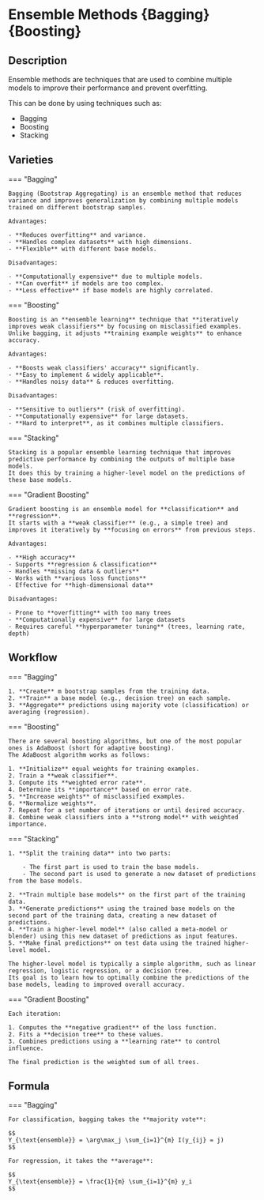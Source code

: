 # Ensemble Methods {Bagging} {Boosting}

## Description

Ensemble methods are techniques that are used to combine multiple models to improve their performance and prevent overfitting.

This can be done by using techniques such as:

- Bagging
- Boosting
- Stacking

## Varieties

=== "Bagging"

    Bagging (Bootstrap Aggregating) is an ensemble method that reduces variance and improves generalization by combining multiple models trained on different bootstrap samples.

    Advantages:

    - **Reduces overfitting** and variance.
    - **Handles complex datasets** with high dimensions.
    - **Flexible** with different base models.

    Disadvantages:

    - **Computationally expensive** due to multiple models.
    - **Can overfit** if models are too complex.
    - **Less effective** if base models are highly correlated.

=== "Boosting"

    Boosting is an **ensemble learning** technique that **iteratively improves weak classifiers** by focusing on misclassified examples.
    Unlike bagging, it adjusts **training example weights** to enhance accuracy.

    Advantages:

    - **Boosts weak classifiers' accuracy** significantly.
    - **Easy to implement & widely applicable**.
    - **Handles noisy data** & reduces overfitting.

    Disadvantages:

    - **Sensitive to outliers** (risk of overfitting).
    - **Computationally expensive** for large datasets.
    - **Hard to interpret**, as it combines multiple classifiers.

=== "Stacking"

    Stacking is a popular ensemble learning technique that improves predictive performance by combining the outputs of multiple base models.
    It does this by training a higher-level model on the predictions of these base models.

=== "Gradient Boosting"

    Gradient boosting is an ensemble model for **classification** and **regression**.
    It starts with a **weak classifier** (e.g., a simple tree) and improves it iteratively by **focusing on errors** from previous steps.

    Advantages:

    - **High accuracy**
    - Supports **regression & classification**
    - Handles **missing data & outliers**
    - Works with **various loss functions**
    - Effective for **high-dimensional data**

    Disadvantages:

    - Prone to **overfitting** with too many trees
    - **Computationally expensive** for large datasets
    - Requires careful **hyperparameter tuning** (trees, learning rate, depth)

## Workflow

=== "Bagging"

    1. **Create** m bootstrap samples from the training data.
    2. **Train** a base model (e.g., decision tree) on each sample.
    3. **Aggregate** predictions using majority vote (classification) or averaging (regression).

=== "Boosting"

    There are several boosting algorithms, but one of the most popular ones is AdaBoost (short for adaptive boosting).
    The AdaBoost algorithm works as follows:

    1. **Initialize** equal weights for training examples.
    2. Train a **weak classifier**.
    3. Compute its **weighted error rate**.
    4. Determine its **importance** based on error rate.
    5. **Increase weights** of misclassified examples.
    6. **Normalize weights**.
    7. Repeat for a set number of iterations or until desired accuracy.
    8. Combine weak classifiers into a **strong model** with weighted importance.

=== "Stacking"

    1. **Split the training data** into two parts:

        - The first part is used to train the base models.
        - The second part is used to generate a new dataset of predictions from the base models.

    2. **Train multiple base models** on the first part of the training data.
    3. **Generate predictions** using the trained base models on the second part of the training data, creating a new dataset of predictions.
    4. **Train a higher-level model** (also called a meta-model or blender) using this new dataset of predictions as input features.
    5. **Make final predictions** on test data using the trained higher-level model.

    The higher-level model is typically a simple algorithm, such as linear regression, logistic regression, or a decision tree.
    Its goal is to learn how to optimally combine the predictions of the base models, leading to improved overall accuracy.

=== "Gradient Boosting"

    Each iteration:

    1. Computes the **negative gradient** of the loss function.
    2. Fits a **decision tree** to these values.
    3. Combines predictions using a **learning rate** to control influence.

    The final prediction is the weighted sum of all trees.

## Formula

=== "Bagging"

    For classification, bagging takes the **majority vote**:

    $$
    Y_{\text{ensemble}} = \arg\max_j \sum_{i=1}^{m} I(y_{ij} = j)
    $$

    For regression, it takes the **average**:

    $$
    Y_{\text{ensemble}} = \frac{1}{m} \sum_{i=1}^{m} y_i
    $$
